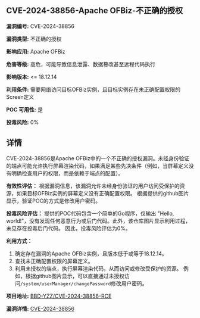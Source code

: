 ## CVE-2024-38856-Apache OFBiz-不正确的授权

**漏洞编号:** CVE-2024-38856

**漏洞类型:** 不正确的授权

**影响应用:** Apache OFBiz

**危害等级:** 高危，可能导致信息泄露、数据篡改甚至远程代码执行

**影响版本:** <= 18.12.14

**利用条件:** 需要网络访问目标OFBiz实例，且目标实例存在未正确配置权限的Screen定义

**POC 可用性:** 是

**投毒风险:** 0%

## 详情

CVE-2024-38856是Apache OFBiz中的一个不正确的授权漏洞。未经身份验证的端点可能允许执行屏幕渲染代码，如果满足某些先决条件（例如，当屏幕定义没有明确检查用户的权限，而是依赖于端点的配置）。

**有效性评估：**
根据漏洞信息，该漏洞允许未经身份验证的用户访问受保护的资源，如果目标OFBiz实例的屏幕定义没有正确配置权限。
根据提供的github图片显示，验证POC的方式是修改用户密码。

**投毒风险评估：**
提供的POC代码包含一个简单的Go程序，仅输出 "Hello, world!"，没有发现任何恶意行为或后门代码。此外，该仓库图片显示利用过程，未见存在投毒后门代码。
因此，投毒风险评估为0%。

**利用方式：**
1.  确定存在漏洞的Apache OFBiz实例，且版本低于或等于18.12.14。
2.  查找未正确配置权限的屏幕定义。
3.  利用未授权的端点，执行屏幕渲染代码，从而访问或修改受保护的资源。
   例如，根据github图片显示，可以直接通过未授权访问`/system/userManager/changePassword`修改用户密码。

**项目地址:** [BBD-YZZ/CVE-2024-38856-RCE](https://github.com/BBD-YZZ/CVE-2024-38856-RCE)

**漏洞详情:** [CVE-2024-38856](https://nvd.nist.gov/vuln/detail/CVE-2024-38856)